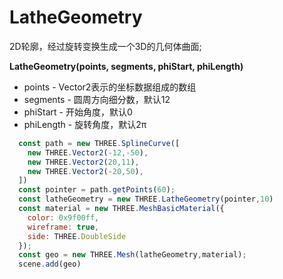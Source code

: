 # LatheGeometry

2D轮廓，经过旋转变换生成一个3D的几何体曲面;

**LatheGeometry(points, segments, phiStart, phiLength)**

- points - Vector2表示的坐标数据组成的数组
- segments - 圆周方向细分数，默认12
- phiStart - 开始角度，默认0
- phiLength - 旋转角度，默认2π

```js
  const path = new THREE.SplineCurve([
    new THREE.Vector2(-12,-50),
    new THREE.Vector2(20,11),
    new THREE.Vector2(-20,50),
  ])
  const pointer = path.getPoints(60);
  const latheGeometry = new THREE.LatheGeometry(pointer,10)
  const material = new THREE.MeshBasicMaterial({
    color: 0x9f00ff,
    wireframe: true,
    side: THREE.DoubleSide
  });
  const geo = new THREE.Mesh(latheGeometry,material);
  scene.add(geo)
```